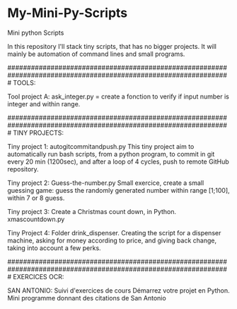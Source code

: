# My-Mini-Py-Scripts
Mini python Scripts

In this repository I'll stack tiny scripts, that has no bigger projects. It will mainly be automation of command lines and small programs.

#################################################################################################################
TOOLS:

Tool project A: ask_integer.py = create a fonction to verify if input number is integer and within range.

#################################################################################################################
TINY PROJECTS:

Tiny project 1: autogitcommitandpush.py
This tiny project aim to automatically run bash scripts, from a python program, to commit in git every 20 min (1200sec), and after a loop of 4 cycles, push to remote GitHub repository.

Tiny project 2: Guess-the-number.py
Small exercice, create a small guessing game: guess the randomly generated number within range [1;100], within 7 or 8 guess.

Tiny project 3: Create a Christmas count down, in Python. xmascountdown.py

Tiny Project 4: Folder drink_dispenser. Creating the script for a dispenser machine, asking for money according to price, and giving back change, taking into account a few perks.

#################################################################################################################
EXERCICES OCR:

SAN ANTONIO: Suivi d'exercices de cours Démarrez votre projet en Python. Mini programme donnant des citations de San Antonio

